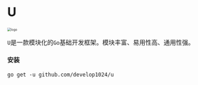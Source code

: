 # U

<img src="github.com/develop1024/u/logo.png" alt="logo" style="zoom: 50%;" />

`U`是一款模块化的`Go`基础开发框架。模块丰富、易用性高、通用性强。

#### 安装

```shell
go get -u github.com/develop1024/u
```

